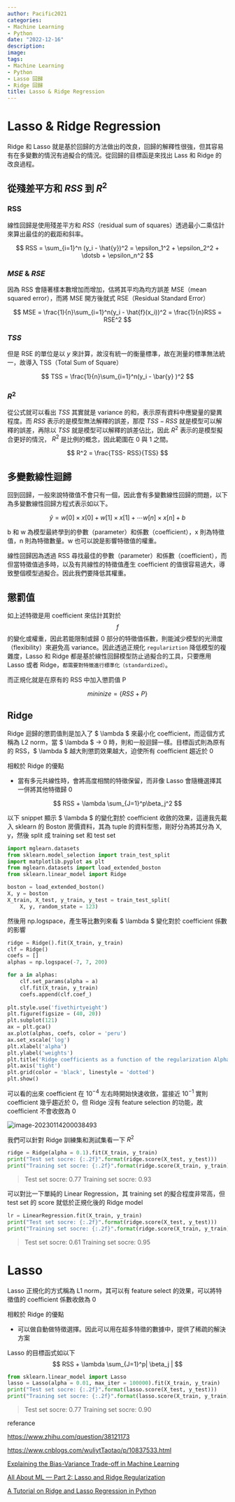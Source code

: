 ```yaml
---
author: Pacific2021
categories:
- Machine Learning
- Python
date: "2022-12-16"
description: 
image: 
tags:
- Machine Learning
- Python
- Lasso 回歸
- Ridge 回歸
title: Lasso & Ridge Regression 
---
```


# Lasso & Ridge Regression 



Ridge 和 Lasso 就是基於回歸的方法做出的改良，回歸的解釋性很強，但其容易有在多變數的情況有過擬合的情況。從回歸的目標函是來找出 Lass 和 Ridge 的改良過程。



## 從殘差平方和 $RSS$ 到 $R^2$

### RSS

線性回歸是使用殘差平方和 $RSS$（residual sum of squares）透過最小二乘估計來算出最佳的的截距和斜率。


$$
RSS = \sum_{i=1}^n (y_i - \hat{y})^2 = \epsilon_1^2 + \epsilon_2^2 +  \dotsb + \epsilon_n^2
$$


### $MSE$ & $RSE$

因為 RSS 會隨著樣本數增加而增加，估將其平均為均方誤差 MSE（mean squared error），而將 MSE 開方後就式 RSE（Residual Standard Error）


$$
MSE =  \frac{1}{n}\sum_{i=1}^n(y_i - \hat{f}(x_i))^2 = \frac{1}{n}RSS = RSE^2
$$


###  $TSS$

但是 RSE 的單位是以 $y$ 來計算，故沒有統一的衡量標準，故在測量的標準無法統一，故導入 TSS（Total  Sum of Square）


$$
TSS =  \frac{1}{n}\sum_{i=1}^n(y_i - \bar{y} )^2
$$


### $R^2$

從公式就可以看出 $TSS$ 其實就是 variance 的和，表示原有資料中應變量的變異程度。而 $RSS$ 表示的是模型無法解釋的誤差，那麼 $TSS−RSS$ 就是模型可以解釋的誤差，再除以 $TSS$ 就是模型可以解釋的誤差佔比，因此 $R^2$ 表示的是模型擬合更好的情況， $R^2$ 是比例的概念，因此範圍在 0 與 1 之間。


$$
R^2 = \frac{TSS- RSS}{TSS}
$$

## 多變數線性迴歸

回到回歸，一般來說特徵值不會只有一個，因此會有多變數線性回歸的問題，以下為多變數線性回歸方程式表示如以下。


$$
\hat{y} = w[0]  \times x[0] +  w[1]  \times x[1] + \dotsb w[n]  \times x[n] + b
$$


b 和 w 為模型最終學到的參數（parameter）和係數（coefficient），x 則為特徵值，n 則為特徵數量。w 也可以說是影響特徵值的權重。

線性回歸因為透過 RSS 尋找最佳的參數（parameter）和係數（coefficient），而但當特徵值過多時，以及有共線性的特徵值產生 coefficient 的值很容易過大，導致整個模型過擬合。因此我們要降低其權重。



## 懲罰值

如上述特徵是用 coefficient 來估計其對於 $$f$$ 的變化或權重，因此若能限制或歸 0 部分的特徵值係數，則能減少模型的光滑度（flexibility）來避免高 variance。因此透過正規化 `regulariztion` 降低模型的複雜度，Lasso 和 Ridge 都是基於線性回歸模型防止過擬合的工具，只要應用Lasso 或者 Ridge，`都需要對特徵進行標準化（standardized）`。

而正規化就是在原有的 RSS 中加入懲罰值 P


$$
mininize =\{RSS  + P\} 
$$

## Ridge

Ridge 迴歸的懲罰值則是加入了 $ \lambda $ 來最小化 coefficient，而這個方式稱為 L2 norm，當 $ \lambda $ → 0 時，則和一般迴歸一樣。目標函式則為原有的 RSS，$ \lambda $ 越大則懲罰效果越大，迫使所有 coefficient 趨近於 0

相較於 Ridge 的優點

* 當有多元共線性時，會將高度相關的特徵保留，而非像 Lasso 會隨機選擇其一併將其他特徵歸 0


$$
RSS + \lambda \sum_{J=1}^p\beta_j^2
$$


以下 snippet 顯示 $ \lambda $ 的變化對於 coefficient 收斂的效果，這邊我先載入 sklearn 的 Boston 房價資料，其為 tuple 的資料型態，剛好分為將其分為 X, y，然後 split 成 training set 和 test set



```python
import mglearn.datasets
from sklearn.model_selection import train_test_split
import matplotlib.pyplot as plt
from mglearn.datasets import load_extended_boston
from sklearn.linear_model import Ridge

boston = load_extended_boston()
X, y = boston
X_train, X_test, y_train, y_test = train_test_split(
    X, y, random_state = 123)
```



然後用 np.logspace，產生等比數列來看 $ \lambda $ 變化對於 coefficient 係數的影響



```python
ridge = Ridge().fit(X_train, y_train)
clf = Ridge()
coefs = []
alphas = np.logspace(-7, 7, 200)

for a in alphas:
    clf.set_params(alpha = a)
    clf.fit(X_train, y_train)
    coefs.append(clf.coef_)
    
plt.style.use('fivethirtyeight')
plt.figure(figsize = (40, 20))
plt.subplot(121)
ax = plt.gca()
ax.plot(alphas, coefs, color = 'peru')
ax.set_xscale('log')
plt.xlabel('alpha')
plt.ylabel('weights')
plt.title('Ridge coefficients as a function of the regularization Alpha parameter')
plt.axis('tight')
plt.grid(color = 'black', linestyle = 'dotted')
plt.show()
```



可以看的出來 coefficient 在 $10^{-4}$ 左右時開始快速收斂，當接近  $10^{-1}$ 實則 coefficient 幾乎趨近於 0，但 Ridge 沒有 feature selection 的功能，故 coefficient 不會收斂為 0



![image-20230114200038493](https://cdn.jsdelivr.net/gh/PacificLin/chart-bed@main/blogimage-20230114200038493.png)



我們可以針對 Ridge 訓練集和測試集看一下 $R^2$ 



```python
ridge = Ridge(alpha = 0.1).fit(X_train, y_train)
print("Test set socre: {:.2f}".format(ridge.score(X_test, y_test)))
print("Training set socre: {:.2f}".format(ridge.score(X_train, y_train)))
```

> Test set socre: 0.77
> Training set socre: 0.93



可以對比一下單純的 Linear Regression，其 training set 的擬合程度非常高，但 test set 的 score 就低於正規化後的 Ridge model

```python
lr = LinearRegression.fit(X_train, y_train)
print("Test set socre: {:.2f}".format(ridge.score(X_test, y_test)))
print("Training set socre: {:.2f}".format(ridge.score(X_train, y_train)))
```

> Test set socre: 0.61
> Training set socre: 0.95



# Lasso

Lasso 正規化的方式稱為 L1 norm，其可以有 feature select 的效果，可以將特徵值的 coefficient 係數收斂為 0

相較於 Ridge 的優點

* 可以做自動做特徵選擇。因此可以用在超多特徵的數據中，提供了稀疏的解決方案

Lasso 的目標函式如以下
$$
RSS + \lambda \sum_{J=1}^p| \beta_j |
$$


```python
from sklearn.linear_model import Lasso
lasso = Lasso(alpha = 0.01, max_iter = 100000).fit(X_train, y_train)
print("Test set socre: {:.2f}".format(lasso.score(X_test, y_test)))
print("Training set socre: {:.2f}".format(lasso.score(X_train, y_train)))
```

> Test set socre: 0.77
> Training set socre: 0.90



referance

https://www.zhihu.com/question/38121173

https://www.cnblogs.com/wuliytTaotao/p/10837533.html

[Explaining the Bias-Variance Trade-off in Machine Learning](https://thatdatatho.com/explaining-bias-variance-trade-off-machine-learning/)

[All About ML — Part 2: Lasso and Ridge Regularization](https://medium.com/all-about-ml/lasso-and-ridge-regularization-a0df473386d5)

[A Tutorial on Ridge and Lasso Regression in Python](https://poulami98bakshi.medium.com/a-tutorial-on-ridge-and-lasso-regression-in-python-b0917362450)